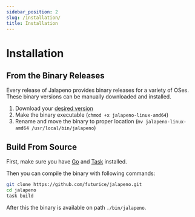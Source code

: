 ```yaml
---
sidebar_position: 2
slug: /installation/
title: Installation
---
```


# Installation

## From the Binary Releases

Every release of Jalapeno provides binary releases for a variety of OSes. These binary versions can be manually downloaded and installed.

1. Download your [desired version](https://github.com/futurice/jalapeno/releases)
1. Make the binary executable (`chmod +x jalapeno-linux-amd64`)
1. Rename and move the binary to proper location (`mv jalapeno-linux-amd64 /usr/local/bin/jalapeno`)

## Build From Source

First, make sure you have [Go](https://go.dev/doc/install) and [Task](https://taskfile.dev/installation) installed.

Then you can compile the binary with following commands:

```bash
git clone https://github.com/futurice/jalapeno.git
cd jalapeno
task build
```

After this the binary is available on path `./bin/jalapeno`.

